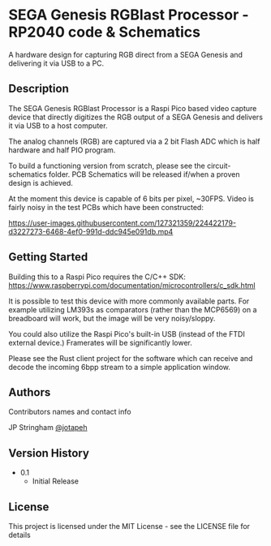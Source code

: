 # SEGA Genesis RGBlast Processor - RP2040 code & Schematics

A hardware design for capturing RGB direct from a SEGA Genesis and delivering it via USB to a PC.

## Description

The SEGA Genesis RGBlast Processor is a Raspi Pico based video capture device that directly digitizes the RGB output of a SEGA Genesis and delivers it via USB to a host computer.

The analog channels (RGB) are captured via a 2 bit Flash ADC which is half hardware and half PIO program.

To build a functioning version from scratch, please see the circuit-schematics folder. PCB Schematics will be released if/when a proven design is achieved.

At the moment this device is capable of 6 bits per pixel, ~30FPS. Video is fairly noisy in the test PCBs which have been constructed:

https://user-images.githubusercontent.com/127321359/224422179-d3227273-6468-4ef0-991d-ddc945e091db.mp4

## Getting Started

Building this to a Raspi Pico requires the C/C++ SDK: https://www.raspberrypi.com/documentation/microcontrollers/c_sdk.html

It is possible to test this device with more commonly available parts. For example utilizing LM393s as comparators (rather than the MCP6569) on a breadboard will work, but the image will be very noisy/sloppy.

You could also utilize the Raspi Pico's built-in USB (instead of the FTDI external device.) Framerates will be significantly lower.

Please see the Rust client project for the software which can receive and decode the incoming 6bpp stream to a simple application window.

## Authors

Contributors names and contact info

JP Stringham
[@jotapeh](https://mastodon.gamedev.place/@jotapeh)

## Version History

* 0.1
    * Initial Release

## License

This project is licensed under the MIT License - see the LICENSE file for details
